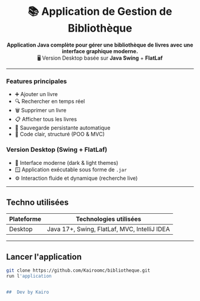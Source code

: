 <div align="center">

# 📚 Application de Gestion de Bibliothèque

**Application Java complète pour gérer une bibliothèque de livres avec une interface graphique moderne.**  
🖥️ Version Desktop basée sur **Java Swing** + **FlatLaf**

</div>

---

###  Features principales
- ➕ Ajouter un livre
- 🔍 Rechercher en temps réel
- 🗑️ Supprimer un livre
- 📋 Afficher tous les livres
- 💾 Sauvegarde persistante automatique
- 🧼 Code clair, structuré (POO & MVC)

###  Version Desktop (Swing + FlatLaf)
- 🎨 Interface moderne (dark & light themes)
- 🪟 Application exécutable sous forme de `.jar`
- ⚙️ Interaction fluide et dynamique (recherche live)

---

##  Techno utilisées

<div align="center">

| Plateforme | Technologies utilisées                      |
|------------|----------------------------------------------|
| Desktop    | Java 17+, Swing, FlatLaf, MVC, IntelliJ IDEA |

</div>

---

##  Lancer l'application

```bash
git clone https://github.com/Kairoomc/bibliotheque.git
run l'application


##  Dev by Kairo
